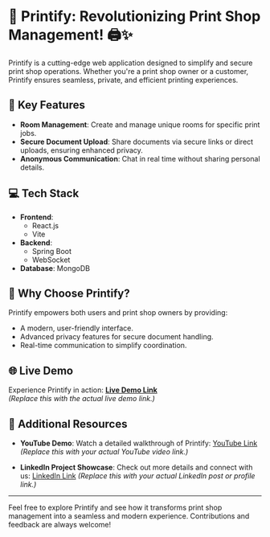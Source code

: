 # 🌟 Printify: Revolutionizing Print Shop Management! 🖨️✨

Printify is a cutting-edge web application designed to simplify and secure print shop operations. Whether you're a print shop owner or a customer, Printify ensures seamless, private, and efficient printing experiences.

## 📌 Key Features

- **Room Management**: Create and manage unique rooms for specific print jobs.
- **Secure Document Upload**: Share documents via secure links or direct uploads, ensuring enhanced privacy.
- **Anonymous Communication**: Chat in real time without sharing personal details.

## 💻 Tech Stack

- **Frontend**: 
  - React.js 
  - Vite 
- **Backend**: 
  - Spring Boot 
  - WebSocket 
- **Database**: MongoDB

## 🚀 Why Choose Printify?

Printify empowers both users and print shop owners by providing:
- A modern, user-friendly interface.
- Advanced privacy features for secure document handling.
- Real-time communication to simplify coordination.

## 🌐 Live Demo

Experience Printify in action: **[Live Demo Link](https://your-demo-link.com)**  
*(Replace this with the actual live demo link.)*

## 🔗 Additional Resources

- **YouTube Demo**: Watch a detailed walkthrough of Printify: [YouTube Link]([https://www.youtube.com/your-video-link](https://youtu.be/NUV2BUpWSng?si=7lJ8lwpFvOj_ItvU))  
*(Replace this with your actual YouTube video link.)*

- **LinkedIn Project Showcase**: Check out more details and connect with us: [LinkedIn Link]([https://www.linkedin.com/your-profile-link](https://www.linkedin.com/posts/aditya-thodsare-475366289_webapp-printify-springboot-activity-7284180807630368768-WPDF?utm_source=social_share_sheet&utm_medium=member_desktop_web))  
*(Replace this with your actual LinkedIn post or profile link.)*

---

Feel free to explore Printify and see how it transforms print shop management into a seamless and modern experience. Contributions and feedback are always welcome!
